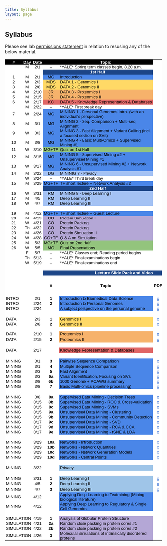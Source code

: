```yaml
---
title: Syllabus
layout: page
---
```


## Syllabus
Please see lab [permissions statement](https://sites.gersteinlab.org/permissions) in relation to resusing any of the below material. 
<html>
<meta http-equiv="Content-Type" content="text/html; charset=utf-8">
<link type="text/css" rel="stylesheet" href="resources/sheet.css">
<style type="text/css">.ritz .waffle a { color: inherit; }.ritz .waffle .s7{background-color:#4a86e8;text-align:left;color:#000000;font-family:'docs-Helvetica Neue',Arial;font-size:10pt;vertical-align:middle;white-space:nowrap;overflow:hidden;direction:ltr;padding:0px 3px 0px 3px;}.ritz .waffle .s47{background-color:#ffffff;text-align:center;color:#000000;font-family:'Arial';font-size:10pt;vertical-align:middle;white-space:nowrap;overflow:hidden;direction:ltr;padding:0px 3px 0px 3px;}.ritz .waffle .s29{background-color:#ffffff;text-align:left;color:#000000;font-family:'docs-Helvetica Neue',Arial;font-size:10pt;vertical-align:middle;white-space:normal;overflow:hidden;word-wrap:break-word;direction:ltr;padding:0px 3px 0px 3px;}.ritz .waffle .s4{background-color:#ffffff;text-align:left;color:#000000;font-family:'docs-Helvetica Neue',Arial;font-size:10pt;vertical-align:middle;white-space:nowrap;overflow:hidden;direction:ltr;padding:0px 3px 0px 3px;}.ritz .waffle .s43{background-color:#ffffff;text-align:center;text-decoration:underline;-webkit-text-decoration-skip:none;text-decoration-skip-ink:none;color:#1155cc;font-family:'arial';font-size:10pt;vertical-align:middle;white-space:normal;overflow:hidden;word-wrap:break-word;direction:ltr;padding:0px 3px 0px 3px;}.ritz .waffle .s45{background-color:#ffffff;text-align:left;color:#f4cccc;font-family:'Arial';font-size:10pt;vertical-align:middle;white-space:normal;overflow:hidden;direction:ltr;padding:0px 3px 0px 3px;}.ritz .waffle .s23{background-color:#ffffff;text-align:center;color:#000000;font-family:'Arial';font-size:10pt;vertical-align:middle;white-space:normal;overflow:hidden;word-wrap:break-word;direction:ltr;padding:0px 3px 0px 3px;}.ritz .waffle .s31{background-color:#ffffff;text-align:center;text-decoration:underline;-webkit-text-decoration-skip:none;text-decoration-skip-ink:none;color:#1155cc;font-family:'docs-Helvetica Neue',Arial;font-size:10pt;vertical-align:middle;white-space:nowrap;overflow:hidden;direction:ltr;padding:0px 3px 0px 3px;}.ritz .waffle .s6{background-color:#4a86e8;text-align:center;color:#000000;font-family:'docs-Helvetica Neue',Arial;font-size:10pt;vertical-align:middle;white-space:nowrap;overflow:hidden;direction:ltr;padding:0px 3px 0px 3px;}.ritz .waffle .s32{background-color:#ffffff;text-align:center;text-decoration:underline;-webkit-text-decoration-skip:none;text-decoration-skip-ink:none;color:#1155cc;font-family:'Arial';font-size:10pt;vertical-align:middle;white-space:normal;overflow:hidden;direction:ltr;padding:0px 3px 0px 3px;}.ritz .waffle .s24{background-color:#1c4587;text-align:center;font-weight:bold;color:#ffffff;font-family:'Arial';font-size:10pt;vertical-align:middle;white-space:normal;overflow:hidden;direction:ltr;padding:0px 3px 0px 3px;}.ritz .waffle .s1{background-color:#ffffff;text-align:left;color:#000000;font-family:'Arial';font-size:10pt;vertical-align:middle;white-space:normal;overflow:hidden;direction:ltr;padding:0px 3px 0px 3px;}.ritz .waffle .s15{background-color:#93c47d;text-align:center;color:#000000;font-family:'docs-Helvetica Neue',Arial;font-size:10pt;vertical-align:middle;white-space:nowrap;overflow:hidden;direction:ltr;padding:0px 3px 0px 3px;}.ritz .waffle .s22{background-color:#ffffff;text-align:center;color:#000000;font-family:'Arial';font-size:10pt;vertical-align:middle;white-space:normal;overflow:hidden;direction:ltr;padding:0px 3px 0px 3px;}.ritz .waffle .s33{background-color:#ffffff;text-align:left;text-decoration:underline;-webkit-text-decoration-skip:none;text-decoration-skip-ink:none;color:#1155cc;font-family:'Arial';font-size:10pt;vertical-align:middle;white-space:normal;overflow:hidden;direction:ltr;padding:0px 3px 0px 3px;}.ritz .waffle .s48{background-color:#b4a7d6;text-align:left;color:#000000;font-family:'docs-Helvetica Neue',Arial;font-size:10pt;vertical-align:middle;white-space:nowrap;overflow:hidden;direction:ltr;padding:0px 3px 0px 3px;}.ritz .waffle .s12{background-color:#e06666;text-align:center;color:#000000;font-family:'docs-Helvetica Neue',Arial;font-size:10pt;vertical-align:middle;white-space:nowrap;overflow:hidden;direction:ltr;padding:0px 3px 0px 3px;}.ritz .waffle .s14{background-color:#4a86e8;text-align:left;color:#000000;font-family:'docs-Helvetica Neue',Arial;font-size:10pt;vertical-align:middle;white-space:normal;overflow:hidden;direction:ltr;padding:0px 3px 0px 3px;}.ritz .waffle .s49{background-color:#b4a7d6;text-align:left;color:#000000;font-family:'Arial';font-size:10pt;vertical-align:middle;white-space:normal;overflow:hidden;direction:ltr;padding:0px 3px 0px 3px;}.ritz .waffle .s11{background-color:#f6b26b;text-align:left;color:#000000;font-family:'docs-Helvetica Neue',Arial;font-size:10pt;vertical-align:middle;white-space:nowrap;overflow:hidden;direction:ltr;padding:0px 3px 0px 3px;}.ritz .waffle .s30{background-color:#ffffff;text-align:center;color:#f4cccc;font-family:'docs-Helvetica Neue',Arial;font-size:10pt;vertical-align:middle;white-space:normal;overflow:hidden;word-wrap:break-word;direction:ltr;padding:0px 3px 0px 3px;}.ritz .waffle .s3{background-color:#ffffff;text-align:center;color:#000000;font-family:'docs-Helvetica Neue',Arial;font-size:10pt;vertical-align:middle;white-space:normal;overflow:hidden;word-wrap:break-word;direction:ltr;padding:0px 3px 0px 3px;}.ritz .waffle .s36{background-color:#ffffff;text-align:center;text-decoration:underline;-webkit-text-decoration-skip:none;text-decoration-skip-ink:none;color:#1155cc;font-family:'Arial';font-size:10pt;vertical-align:middle;white-space:nowrap;overflow:hidden;direction:ltr;padding:0px 3px 0px 3px;}.ritz .waffle .s40{background-color:#e06666;text-align:left;color:#000000;font-family:'docs-Helvetica Neue',Arial;font-size:10pt;vertical-align:middle;white-space:normal;overflow:hidden;direction:ltr;padding:0px 3px 0px 3px;}.ritz .waffle .s37{background-color:#ffffff;text-align:center;text-decoration:underline;-webkit-text-decoration-skip:none;text-decoration-skip-ink:none;color:#1155cc;font-family:'arial';font-size:10pt;vertical-align:middle;white-space:normal;overflow:hidden;direction:ltr;padding:0px 3px 0px 3px;}.ritz .waffle .s44{background-color:#ffffff;text-align:center;text-decoration:underline;-webkit-text-decoration-skip:none;text-decoration-skip-ink:none;color:#1155cc;font-family:'Arial';font-size:10pt;vertical-align:middle;white-space:normal;overflow:hidden;word-wrap:break-word;direction:ltr;padding:0px 3px 0px 3px;}.ritz .waffle .s26{background-color:#ffffff;text-align:center;font-weight:bold;color:#000000;font-family:'Arial';font-size:10pt;vertical-align:middle;white-space:normal;overflow:hidden;direction:ltr;padding:0px 3px 0px 3px;}.ritz .waffle .s50{background-color:#ffffff;text-align:left;font-weight:bold;color:#000000;font-family:'Arial';font-size:10pt;vertical-align:middle;white-space:normal;overflow:hidden;direction:ltr;padding:0px 3px 0px 3px;}.ritz .waffle .s16{background-color:#93c47d;text-align:left;color:#000000;font-family:'docs-Helvetica Neue',Arial;font-size:10pt;vertical-align:middle;white-space:normal;overflow:hidden;direction:ltr;padding:0px 3px 0px 3px;}.ritz .waffle .s28{background-color:#ffffff;text-align:center;font-weight:bold;color:#000000;font-family:'Arial';font-size:10pt;vertical-align:middle;white-space:normal;overflow:hidden;word-wrap:break-word;direction:ltr;padding:0px 3px 0px 3px;}.ritz .waffle .s2{background-color:#ffffff;text-align:center;color:#000000;font-family:'docs-Helvetica Neue',Arial;font-size:10pt;vertical-align:middle;white-space:nowrap;overflow:hidden;direction:ltr;padding:0px 3px 0px 3px;}.ritz .waffle .s13{background-color:#e06666;text-align:left;color:#000000;font-family:'docs-Helvetica Neue',Arial;font-size:10pt;vertical-align:middle;white-space:nowrap;overflow:hidden;direction:ltr;padding:0px 3px 0px 3px;}.ritz .waffle .s8{background-color:#ffd966;text-align:center;color:#000000;font-family:'docs-Helvetica Neue',Arial;font-size:10pt;vertical-align:middle;white-space:nowrap;overflow:hidden;direction:ltr;padding:0px 3px 0px 3px;}.ritz .waffle .s9{background-color:#ffd966;text-align:left;color:#000000;font-family:'docs-Helvetica Neue',Arial;font-size:10pt;vertical-align:middle;white-space:nowrap;overflow:hidden;direction:ltr;padding:0px 3px 0px 3px;}.ritz .waffle .s25{background-color:#ffffff;text-align:center;font-weight:bold;color:#ffffff;font-family:'Arial';font-size:10pt;vertical-align:middle;white-space:normal;overflow:hidden;direction:ltr;padding:0px 3px 0px 3px;}.ritz .waffle .s39{background-color:#ffffff;text-align:left;color:#000000;font-family:'arial';font-size:10pt;vertical-align:middle;white-space:normal;overflow:hidden;direction:ltr;padding:0px 3px 0px 3px;}.ritz .waffle .s5{background-color:#1c4587;text-align:center;font-weight:bold;color:#ffffff;font-family:'docs-Helvetica Neue',Arial;font-size:10pt;vertical-align:middle;white-space:nowrap;overflow:hidden;direction:ltr;padding:0px 3px 0px 3px;}.ritz .waffle .s38{background-color:#f6b26b;text-align:left;color:#000000;font-family:'docs-Helvetica Neue',Arial;font-size:10pt;vertical-align:middle;white-space:normal;overflow:hidden;direction:ltr;padding:0px 3px 0px 3px;}.ritz .waffle .s42{background-color:#4a86e8;text-align:left;color:#000000;font-family:'Arial';font-size:10pt;vertical-align:middle;white-space:normal;overflow:hidden;direction:ltr;padding:0px 3px 0px 3px;}.ritz .waffle .s34{background-color:#ffffff;text-align:center;color:#f4cccc;font-family:'Arial';font-size:10pt;vertical-align:middle;white-space:normal;overflow:hidden;direction:ltr;padding:0px 3px 0px 3px;}.ritz .waffle .s46{background-color:#9fc5e8;text-align:left;color:#000000;font-family:'docs-Helvetica Neue',Arial;font-size:10pt;vertical-align:middle;white-space:normal;overflow:hidden;direction:ltr;padding:0px 3px 0px 3px;}.ritz .waffle .s35{background-color:#ffffff;text-align:left;color:#000000;font-family:'docs-Helvetica Neue',Arial;font-size:10pt;vertical-align:middle;white-space:normal;overflow:hidden;direction:ltr;padding:0px 3px 0px 3px;}.ritz .waffle .s41{background-color:#ffffff;text-align:center;text-decoration:underline;-webkit-text-decoration-skip:none;text-decoration-skip-ink:none;color:#1155cc;font-family:'docs-Helvetica Neue',Arial;font-size:10pt;vertical-align:middle;white-space:normal;overflow:hidden;direction:ltr;padding:0px 3px 0px 3px;}.ritz .waffle .s20{background-color:#b4a7d6;text-align:center;color:#000000;font-family:'docs-Helvetica Neue',Arial;font-size:10pt;vertical-align:middle;white-space:nowrap;overflow:hidden;direction:ltr;padding:0px 3px 0px 3px;}.ritz .waffle .s19{background-color:#ffffff;text-align:center;font-weight:bold;color:#ffffff;font-family:'docs-Helvetica Neue',Arial;font-size:10pt;vertical-align:middle;white-space:nowrap;overflow:hidden;direction:ltr;padding:0px 3px 0px 3px;}.ritz .waffle .s21{background-color:#b4a7d6;text-align:left;color:#000000;font-family:'docs-Helvetica Neue',Arial;font-size:10pt;vertical-align:middle;white-space:normal;overflow:hidden;direction:ltr;padding:0px 3px 0px 3px;}.ritz .waffle .s0{background-color:#000000;text-align:center;font-weight:bold;color:#ffffff;font-family:'docs-Helvetica Neue',Arial;font-size:10pt;vertical-align:middle;white-space:nowrap;overflow:hidden;direction:ltr;padding:0px 3px 0px 3px;}.ritz .waffle .s27{background-color:#ffffff;text-align:center;font-weight:bold;color:#000000;font-family:'Arial';font-size:10pt;vertical-align:middle;white-space:nowrap;overflow:hidden;direction:ltr;padding:0px 3px 0px 3px;}.ritz .waffle .s17{background-color:#a4c2f4;text-align:center;color:#000000;font-family:'docs-Helvetica Neue',Arial;font-size:10pt;vertical-align:middle;white-space:normal;overflow:hidden;direction:ltr;padding:0px 3px 0px 3px;}.ritz .waffle .s18{background-color:#a4c2f4;text-align:left;color:#000000;font-family:'docs-Helvetica Neue',Arial;font-size:10pt;vertical-align:middle;white-space:normal;overflow:hidden;direction:ltr;padding:0px 3px 0px 3px;}.ritz .waffle .s10{background-color:#f6b26b;text-align:center;color:#000000;font-family:'docs-Helvetica Neue',Arial;font-size:10pt;vertical-align:middle;white-space:nowrap;overflow:hidden;direction:ltr;padding:0px 3px 0px 3px;}</style>
    <div class="ritz grid-container" dir="ltr">
    <table class="waffle" cellspacing="0" cellpadding="0">
        <tbody>
            <tr style="height: 16px">
                <td class="s0" dir="ltr">#</td>
                <td class="s0" dir="ltr">Day</td>
                <td class="s0" dir="ltr">Date</td>
                <td class="s0"></td>
                <td class="s0" dir="ltr">Topic</td>
                <td class="s1"></td>
                <td class="s1"></td>
                <td class="s1"></td>
                <td class="s1"></td>
            </tr>
            <tr style="height: 16px">
                <td class="s2"></td>
                <td class="s3" dir="ltr">M</td>
                <td class="s3" dir="ltr">2/1</td>
                <td class="s2" dir="ltr">--</td>
                <td class="s4" dir="ltr">*YALE* Spring term classes begin, 8.20 a.m.</td>
                <td class="s1"></td>
                <td class="s1"></td>
                <td class="s1"></td>
                <td class="s1"></td>
            </tr>
            <tr style="height: 16px">
                <td class="s1"></td>
                <td class="s1"></td>
                <td class="s1"></td>
                <td class="s5" dir="ltr" colspan="2">1st Half</td>
                <td class="s1"></td>
                <td class="s1"></td>
                <td class="s1"></td>
                <td class="s1"></td>
            </tr>
            <tr style="height: 16px">
                <td class="s2" dir="ltr">1</td>
                <td class="s3" dir="ltr">M</td>
                <td class="s3" dir="ltr">2/1</td>
                <td class="s6" dir="ltr">MG</td>
                <td class="s7" dir="ltr">Introduction</td>
                <td class="s1"></td>
                <td class="s1"></td>
                <td class="s1"></td>
                <td class="s1"></td>
            </tr>
            <tr style="height: 16px">
                <td class="s2" dir="ltr">2</td>
                <td class="s3" dir="ltr">W</td>
                <td class="s3" dir="ltr">2/3</td>
                <td class="s8" dir="ltr">MDS</td>
                <td class="s9" dir="ltr">DATA 1 - Genomics I</td>
                <td class="s1"></td>
                <td class="s1"></td>
                <td class="s1"></td>
                <td class="s1"></td>
            </tr>
            <tr style="height: 16px">
                <td class="s2" dir="ltr">3</td>
                <td class="s3" dir="ltr">M</td>
                <td class="s3" dir="ltr">2/8</td>
                <td class="s8" dir="ltr">MDS</td>
                <td class="s9" dir="ltr">DATA 2 - Genomics II</td>
                <td class="s1"></td>
                <td class="s1"></td>
                <td class="s1"></td>
                <td class="s1"></td>
            </tr>
            <tr style="height: 16px">
                <td class="s2" dir="ltr">4</td>
                <td class="s3">W</td>
                <td class="s3" dir="ltr">2/10</td>
                <td class="s10" dir="ltr">JR</td>
                <td class="s11" dir="ltr">DATA 3 - Proteomics I</td>
                <td class="s1"></td>
                <td class="s1"></td>
                <td class="s1"></td>
                <td class="s1"></td>
            </tr>
            <tr style="height: 16px">
                <td class="s2" dir="ltr">5</td>
                <td class="s3">M</td>
                <td class="s3" dir="ltr">2/15</td>
                <td class="s10" dir="ltr">JR</td>
                <td class="s11" dir="ltr">DATA 4 - Proteomics II</td>
                <td class="s1"></td>
                <td class="s1"></td>
                <td class="s1"></td>
                <td class="s1"></td>
            </tr>
            <tr style="height: 16px">
                <td class="s2" dir="ltr">6</td>
                <td class="s3">W</td>
                <td class="s3" dir="ltr">2/17</td>
                <td class="s12" dir="ltr">KC</td>
                <td class="s13" dir="ltr">DATA 5 - Knowledge Representation &amp; Databases</td>
                <td class="s1"></td>
                <td class="s1"></td>
                <td class="s1"></td>
                <td class="s1"></td>
            </tr>
            <tr style="height: 16px">
                <td class="s2" dir="ltr"></td>
                <td class="s3">M</td>
                <td class="s3" dir="ltr">2/22</td>
                <td class="s2" dir="ltr">--</td>
                <td class="s4" dir="ltr">*YALE* First break day</td>
                <td class="s1"></td>
                <td class="s1"></td>
                <td class="s1"></td>
                <td class="s1"></td>
            </tr>
            <tr style="height: 16px">
                <td class="s2" dir="ltr" rowspan="2">7</td>
                <td class="s3" rowspan="2">W</td>
                <td class="s3" dir="ltr" rowspan="2">2/24</td>
                <td class="s6" dir="ltr" rowspan="2">MG</td>
                <td class="s14" rowspan="2">MINING 1 - Personal Genomes Intro. (with an individual&#39;s perspective)</td>
                <td class="s1"></td>
                <td class="s1"></td>
                <td class="s1"></td>
                <td class="s1"></td>
            </tr>
            <tr style="height: 16px">
                <td class="s1"></td>
                <td class="s1"></td>
                <td class="s1"></td>
                <td class="s1"></td>
            </tr>
            <tr style="height: 16px">
                <td class="s2" dir="ltr">8</td>
                <td class="s3">M</td>
                <td class="s3" dir="ltr">3/1</td>
                <td class="s6" dir="ltr">MG</td>
                <td class="s14" dir="ltr">MINING 2 - Seq. Comparison + Multi-seq Alignment</td>
                <td class="s1"></td>
                <td class="s1"></td>
                <td class="s1"></td>
                <td class="s1"></td>
            </tr>
            <tr style="height: 16px">
                <td class="s2" dir="ltr">9</td>
                <td class="s3">W</td>
                <td class="s3" dir="ltr">3/3</td>
                <td class="s6" dir="ltr">MG</td>
                <td class="s14" dir="ltr">MINING 3 - Fast Alignment + Variant Calling (incl. a focused section on SVs)</td>
                <td class="s1"></td>
                <td class="s1"></td>
                <td class="s1"></td>
                <td class="s1"></td>
            </tr>
            <tr style="height: 16px">
                <td class="s2" dir="ltr">10</td>
                <td class="s3">M</td>
                <td class="s3" dir="ltr">3/8</td>
                <td class="s6" dir="ltr">MG</td>
                <td class="s14" dir="ltr">MINING 4 - Basic Multi-Omics + Supervised Mining #1</td>
                <td class="s1"></td>
                <td class="s1"></td>
                <td class="s1"></td>
                <td class="s1"></td>
            </tr>
            <tr style="height: 16px">
                <td class="s2" dir="ltr">11</td>
                <td class="s3">W</td>
                <td class="s3" dir="ltr">3/10</td>
                <td class="s15" dir="ltr">MG+TF</td>
                <td class="s16">Quiz on 1st Half</td>
                <td class="s1"></td>
                <td class="s1"></td>
                <td class="s1"></td>
                <td class="s1"></td>
            </tr>
            <tr style="height: 16px">
                <td class="s2" dir="ltr">12</td>
                <td class="s3">M</td>
                <td class="s3" dir="ltr">3/15</td>
                <td class="s6" dir="ltr">MG</td>
                <td class="s14" dir="ltr">MINING 5 - Supervised Mining #2 + Unsupervised Mining #1</td>
                <td class="s1"></td>
                <td class="s1"></td>
                <td class="s1"></td>
                <td class="s1"></td>
            </tr>
            <tr style="height: 16px">
                <td class="s2" dir="ltr">13</td>
                <td class="s3">W</td>
                <td class="s3" dir="ltr">3/17</td>
                <td class="s6" dir="ltr">MG</td>
                <td class="s14" dir="ltr">MINING 6 - Unsupervised Mining #2 + Network Analysis #1</td>
                <td class="s1"></td>
                <td class="s1"></td>
                <td class="s1"></td>
                <td class="s1"></td>
            </tr>
            <tr style="height: 16px">
                <td class="s2" dir="ltr">14</td>
                <td class="s3">M</td>
                <td class="s3" dir="ltr">3/22</td>
                <td class="s17" dir="ltr">DG</td>
                <td class="s18" dir="ltr">MININIG 7 - Privacy</td>
                <td class="s1"></td>
                <td class="s1"></td>
                <td class="s1"></td>
                <td class="s1"></td>
            </tr>
            <tr style="height: 16px">
                <td class="s2" dir="ltr"></td>
                <td class="s3" dir="ltr">W</td>
                <td class="s3" dir="ltr">3/24</td>
                <td class="s2" dir="ltr">--</td>
                <td class="s4" dir="ltr">*YALE* Third break day</td>
                <td class="s1"></td>
                <td class="s1"></td>
                <td class="s1"></td>
                <td class="s1"></td>
            </tr>
            <tr style="height: 16px">
                <td class="s2" dir="ltr">15</td>
                <td class="s3">M</td>
                <td class="s3" dir="ltr">3/29</td>
                <td class="s6" dir="ltr">MG+TF</td>
                <td class="s14" dir="ltr">TF short lecture + Network Analysis #2</td>
                <td class="s1"></td>
                <td class="s1"></td>
                <td class="s1"></td>
                <td class="s1"></td>
            </tr>
            <tr style="height: 16px">
                <td class="s1"></td>
                <td class="s19" dir="ltr"></td>
                <td class="s19" dir="ltr"></td>
                <td class="s5" dir="ltr" colspan="2">2nd Half</td>
                <td class="s1"></td>
                <td class="s1"></td>
                <td class="s1"></td>
                <td class="s1"></td>
            </tr>
            <tr style="height: 16px">
                <td class="s2" dir="ltr">16</td>
                <td class="s3" dir="ltr">W</td>
                <td class="s3" dir="ltr">3/31</td>
                <td class="s17" dir="ltr">RM</td>
                <td class="s18" dir="ltr">MINING 8 - Deep Learning I</td>
                <td class="s1"></td>
                <td class="s1"></td>
                <td class="s1"></td>
                <td class="s1"></td>
            </tr>
            <tr style="height: 16px">
                <td class="s2" dir="ltr">17</td>
                <td class="s3">M</td>
                <td class="s3" dir="ltr">4/5</td>
                <td class="s17" dir="ltr">RM</td>
                <td class="s18" dir="ltr">Deep Learning II</td>
                <td class="s1"></td>
                <td class="s1"></td>
                <td class="s1"></td>
                <td class="s1"></td>
            </tr>
            <tr style="height: 16px">
                <td class="s2" dir="ltr">18</td>
                <td class="s3" dir="ltr">W</td>
                <td class="s3" dir="ltr">4/7</td>
                <td class="s17" dir="ltr">RM</td>
                <td class="s18" dir="ltr">Deep Learning III</td>
                <td class="s1"></td>
                <td class="s1"></td>
                <td class="s1"></td>
                <td class="s1"></td>
            </tr>
             <tr style="height: 16px">
                <td class="s1"></td>
                <td class="s45"></td>
                <td class="s26" dir="ltr"></td>
                <td class="s1"></td>
                <td class="s1"></td>
                <td class="s1"></td>
                <td class="s1"></td>
                <td class="s1"></td>
                <td class="s22"></td>
            </tr>
            <tr style="height: 16px">
                <td class="s2" dir="ltr">19</td>
                <td class="s3">M</td>
                <td class="s3" dir="ltr">4/12</td>
                <td class="s6" dir="ltr">MG+TF</td>
                <td class="s14" dir="ltr">TF short lecture + Guest Lecture</td>
                <td class="s1"></td>
                <td class="s1"></td>
                <td class="s1"></td>
                <td class="s1"></td>
            </tr>
            <tr style="height: 16px">
                <td class="s2" dir="ltr">20</td>
                <td class="s3">M</td>
                <td class="s3" dir="ltr">4/19</td>
                <td class="s20" dir="ltr">CO</td>
                <td class="s21">Protein Simulation I</td>
                <td class="s1"></td>
                <td class="s1"></td>
                <td class="s1"></td>
                <td class="s1"></td>
            </tr>
            <tr style="height: 16px">
                <td class="s2" dir="ltr">21</td>
                <td class="s3" dir="ltr">W</td>
                <td class="s3" dir="ltr">4/21</td>
                <td class="s20" dir="ltr">CO</td>
                <td class="s21" dir="ltr">Protein Packing</td>
                <td class="s1"></td>
                <td class="s1"></td>
                <td class="s1"></td>
                <td class="s1"></td>
            </tr>
            <tr style="height: 16px">
                <td class="s2" dir="ltr">22</td>
                <td class="s3" dir="ltr">Th</td>
                <td class="s3" dir="ltr">4/22</td>
                <td class="s20" dir="ltr">CO</td>
                <td class="s21" dir="ltr">Protein Packing</td>
                <td class="s1"></td>
                <td class="s1"></td>
                <td class="s1"></td>
                <td class="s1"></td>
            </tr>
            <tr style="height: 16px">
                <td class="s2" dir="ltr">23</td>
                <td class="s3">M</td>
                <td class="s3" dir="ltr">4/26</td>
                <td class="s20" dir="ltr">CO</td>
                <td class="s21">Protein Simulation II</td>
                <td class="s1"></td>
                <td class="s1"></td>
                <td class="s1"></td>
                <td class="s1"></td>
            </tr>
            <tr style="height: 16px">
                <td class="s2" dir="ltr">24</td>
                <td class="s3" dir="ltr">W</td>
                <td class="s3" dir="ltr">4/28</td>
                <td class="s20" dir="ltr">CO+TF</td>
                <td class="s21" dir="ltr">Q &amp; A on Simulation</td>
                <td class="s1"></td>
                <td class="s1"></td>
                <td class="s1"></td>
                <td class="s1"></td>
            </tr>
            <tr style="height: 16px">
                <td class="s2" dir="ltr">25</td>
                <td class="s3">M</td>
                <td class="s3" dir="ltr">5/3</td>
                <td class="s15" dir="ltr">MG+TF</td>
                <td class="s16" dir="ltr">Quiz on 2nd Half</td>
                <td class="s1"></td>
                <td class="s1"></td>
                <td class="s1"></td>
                <td class="s1"></td>
            </tr>
            <tr style="height: 16px">
                <td class="s2" dir="ltr">26</td>
                <td class="s3" dir="ltr">W</td>
                <td class="s3" dir="ltr">5/5</td>
                <td class="s15" dir="ltr">MG</td>
                <td class="s16">Final Presentations</td>
                <td class="s1"></td>
                <td class="s1"></td>
                <td class="s1"></td>
                <td class="s1"></td>
            </tr>
            <tr style="height: 16px">
                <td class="s2"></td>
                <td class="s3" dir="ltr">F</td>
                <td class="s3" dir="ltr">5/7</td>
                <td class="s2" dir="ltr">--</td>
                <td class="s4" dir="ltr">*YALE* Classes end; Reading period begins</td>
                <td class="s1"></td>
                <td class="s1"></td>
                <td class="s1"></td>
                <td class="s1"></td>
            </tr>
            <tr style="height: 16px">
                <td class="s2"></td>
                <td class="s3" dir="ltr">Th</td>
                <td class="s3" dir="ltr">5/13</td>
                <td class="s2" dir="ltr">--</td>
                <td class="s4" dir="ltr">*YALE* Final examinations begin</td>
                <td class="s1"></td>
                <td class="s1"></td>
                <td class="s1"></td>
                <td class="s1"></td>
            </tr>
            <tr style="height: 16px">
                <td class="s2"></td>
                <td class="s3" dir="ltr">W</td>
                <td class="s3" dir="ltr">5/19</td>
                <td class="s2" dir="ltr">--</td>
                <td class="s4" dir="ltr">*YALE* Final examinations end</td>
                <td class="s1"></td>
                <td class="s1"></td>
                <td class="s1"></td>
                <td class="s22"></td>
            </tr>
            <tr style="height: 16px">
                <td class="s23"></td>
                <td class="s23"></td>
                <td class="s23"></td>
                <td class="s23"></td>
                <td class="s23"></td>
                <td class="s23"></td>
                <td class="s23"></td>
                <td class="s23"></td>
                <td class="s22"></td>
            </tr>
            <tr style="height: 16px">
                <td class="s23"></td>
                <td class="s23"></td>
                <td class="s23"></td>
                <td class="s24" dir="ltr" colspan="6">Lecture Slide Pack and Video</td>
            </tr>
            <tr style="height: 66px">
                <td class="s23"></td>
                <td class="s23"></td>
                <td class="s23"></td>
                <td class="s26" dir="ltr">#</td>
                <td class="s26" dir="ltr">Topic</td>
                <td class="s27" dir="ltr">PDF</td>
                <td class="s27" dir="ltr">PPT</td>
                <td class="s26" dir="ltr">Youtube</td>
                <td class="s28" dir="ltr">MPEG</td>
            </tr>
            <tr style="height: 16px">
                <td class="s29" dir="ltr">INTRO</td>
                <td class="s30" dir="ltr"></td>
                <td class="s3" dir="ltr">2/1</td>
                <td class="s26" dir="ltr">1</td>
                <td class="s14" dir="ltr">Introduction to Biomedical Data Science</td>
                <td class="s31" dir="ltr">
                    <a target="_blank" href="http://files2.gersteinlab.org/public-docs/2021/02.21/cbb752-MG-spr21-01-biomed-datasci-intro.pdf">x</a></td>
                <td class="s31" dir="ltr">
                    <a target="_blank" href="http://files2.gersteinlab.org/public-docs/2021/02.21/cbb752-MG-spr21-01-biomed-datasci-intro.ppt">x</a></td>
                <td class="s32" dir="ltr">
                    <a target="_blank" href="https://youtu.be/0B9BYt5bV84">x</a></td>
                <td class="s32" dir="ltr">
                    <a target="_blank" href="http://files.gersteinlab.org/media/videos/BioDataSciMiningModeling-Lecture_default.cbb752b21-1feb21.01-intro-lect.onweb.wo2faces.mp4">x</a></td>
            </tr>
            <tr style="height: 16px">
                <td class="s29" dir="ltr">INTRO</td>
                <td class="s30"></td>
                <td class="s3" dir="ltr">2/24</td>
                <td class="s26" dir="ltr">2</td>
                <td class="s14" dir="ltr">Introduction to Personal Genomes</td>
                <td class="s31" dir="ltr">
                    <a target="_blank" href="http://files2.gersteinlab.org/public-docs/2021/03.05/cbb752-MG-spr21-02-personalgenomes-intro.pdf">x</a></td>
                <td class="s31" dir="ltr">
                    <a target="_blank" href="http://files2.gersteinlab.org/public-docs/2021/03.05/cbb752-MG-spr21-02-personalgenomes-intro.pptx">x</a></td>
                <td class="s32" dir="ltr">
                    <a target="_blank" href="https://youtu.be/K_Q-17uWlxo">x</a></td>
                <td class="s32" dir="ltr">
                    <a target="_blank" href="http://files.gersteinlab.org/media/videos/BioDataSciMiningModeling-Lecture_default.cbb752b21-24feb21.2-Intro-to-Personal-Genomes.onweb.mp4">x</a></td>
            </tr>
            <tr style="height: 16px">
                <td class="s29" dir="ltr">INTRO</td>
                <td class="s34" dir="ltr"></td>
                <td class="s22" dir="ltr">2/24</td>
                <td class="s26" dir="ltr"></td>
                <td class="s14" dir="ltr">A subject perspective on the personal genome</td>
                <td class="s32" dir="ltr">
                    <a target="_blank" href="http://files2.gersteinlab.org/public-docs/2021/02.24/Zimmer_MBB_452_genome_talk_2021.pdf">x</a></td>
                <td class="s32" dir="ltr">
                    <a target="_blank" href="http://files2.gersteinlab.org/public-docs/2021/02.24/Zimmer_MBB_452_genome_talk_2021.pdf">x</a></td>
                <td class="s32" dir="ltr">
                    <a target="_blank" href="https://youtu.be/0qDgfrPY180">x</a></td>
                <td class="s32" dir="ltr">
                    <a target="_blank" href="http://files.gersteinlab.org/media/videos/BioDataSciMiningModeling_Lecture_default_cbb752b21_24feb21_Carl_Zimmer_Personal_Genome.mp4">x</a></td>
            </tr>
            <tr style="height: 18px">
                <td class="s35" dir="ltr"></td>
                <td class="s30"></td>
                <td class="s3" dir="ltr"></td>
                <td class="s26" dir="ltr"></td>
                <td class="s35" dir="ltr"></td>
                <td class="s36" dir="ltr"></td>
                <td class="s31" dir="ltr"></td>
                <td class="s32" dir="ltr"></td>
                <td class="s32" dir="ltr"></td>
            </tr>
            <tr style="height: 16px">
                <td class="s29" dir="ltr">DATA</td>
                <td class="s1"></td>
                <td class="s3" dir="ltr">2/3</td>
                <td class="s26" dir="ltr">1</td>
                <td class="s9" dir="ltr">Genomics I</td>
                <td class="s37" dir="ltr">
                    <a target="_blank" href="http://files2.gersteinlab.org/public-docs/2021/02.03/210203_Genomics.pdf">x</a></td>
                <td class="s1"></td>
                <td class="s37" dir="ltr">
                    <a target="_blank" href="https://youtu.be/1Ns--G_v4pY">x</a></td>
                <td class="s37" dir="ltr">
                    <a target="_blank" href="http://files.gersteinlab.org/media/videos/BioDataSciMiningModeling_0203.mp4">x</a></td>
            </tr>
            <tr style="height: 16px">
                <td class="s29" dir="ltr">DATA</td>
                <td class="s1"></td>
                <td class="s3" dir="ltr">2/8</td>
                <td class="s26" dir="ltr">2</td>
                <td class="s9" dir="ltr">Genomics II</td>
                <td class="s37" dir="ltr">
                    <a target="_blank" href="http://files2.gersteinlab.org/public-docs/2021/02.08/210207_Genomics_II.pdf">x</a></td>
                <td class="s1"></td>
                <td class="s37" dir="ltr">
                    <a target="_blank" href="https://youtu.be/XYxxfF1O0Y4">x</a></td>
                <td class="s37" dir="ltr">
                    <a target="_blank" href="http://files.gersteinlab.org/media/videos/BioDataSciMiningModeling_0208.mp4">x</a></td>
            </tr>
            <tr style="height: 16px">
                <td class="s1"></td>
                <td class="s1"></td>
                <td class="s1"></td>
                <td class="s1"></td>
                <td class="s1"></td>
                <td class="s1"></td>
                <td class="s1"></td>
                <td class="s1"></td>
                <td class="s1"></td>
            </tr>
            <tr style="height: 18px">
                <td class="s1" dir="ltr">DATA</td>
                <td class="s1"></td>
                <td class="s3">2/10</td>
                <td class="s26" dir="ltr">1</td>
                <td class="s38" dir="ltr">Proteomics I</td>
                <td class="s37" dir="ltr">
                    <a target="_blank" href="http://files2.gersteinlab.org/public-docs/2021/02.10/CBB_752_2021_Proteins.pdf">x</a></td>
                <td class="s1"></td>
                <td class="s37" dir="ltr">
                    <a target="_blank" href="https://youtu.be/sH_FU9GlwU8">x</a></td>
                <td class="s32" dir="ltr">
                    <a target="_blank" href="http://files.gersteinlab.org/media/videos/BioDataSciMiningModeling_0210.mp4">x</a></td>
            </tr>
            <tr style="height: 18px">
                <td class="s1" dir="ltr">DATA</td>
                <td class="s1"></td>
                <td class="s3">2/15</td>
                <td class="s26" dir="ltr">2</td>
                <td class="s38" dir="ltr">Proteomics II</td>
                <td class="s37" dir="ltr">
                    <a target="_blank" href="http://files2.gersteinlab.org/public-docs/2021/02.15/CBB_752_2021_Structure.pdf">x</a></td>
                <td class="s39"></td>
                <td class="s32" dir="ltr">
                    <a target="_blank" href="https://youtu.be/K_Q-17uWlxo">x</a></td>
                <td class="s32" dir="ltr">
                    <a target="_blank" href="http://files.gersteinlab.org/media/videos/BioDataSciMiningModeling_0215.mp4">x</a></td>
            </tr>
            <tr style="height: 16px">
                <td class="s1"></td>
                <td class="s1"></td>
                <td class="s1"></td>
                <td class="s1"></td>
                <td class="s1"></td>
                <td class="s1"></td>
                <td class="s1"></td>
                <td class="s1"></td>
                <td class="s1"></td>
            </tr>
            <tr style="height: 17px">
                <td class="s1" dir="ltr">DATA</td>
                <td class="s1"></td>
                <td class="s3">2/17</td>
                <td class="s26" dir="ltr"></td>
                <td class="s40" dir="ltr">Knowledge Representation &amp; Databases</td>
                <td class="s1"></td>
                <td class="s37" dir="ltr">
                    <a target="_blank" href="http://files2.gersteinlab.org/public-docs/2021/02.17/Database_KB_Cheung_2_17_21.pptx">x</a></td>
                <td class="s37" dir="ltr">
                    <a target="_blank" href="https://youtu.be/zhiUTJNGhvw">x</a></td>
                <td class="s37" dir="ltr">
                    <a target="_blank" href="http://files.gersteinlab.org/media/videos/BioDataSciMiningModeling_0217.mp4">x</a></td>
            </tr>
            <tr style="height: 18px">
                <td class="s35" dir="ltr"></td>
                <td class="s1" dir="ltr"></td>
                <td class="s3" dir="ltr"></td>
                <td class="s26" dir="ltr"></td>
                <td class="s35" dir="ltr"></td>
                <td class="s36" dir="ltr"></td>
                <td class="s31" dir="ltr"></td>
                <td class="s32" dir="ltr"></td>
                <td class="s32" dir="ltr"></td>
            </tr>
            <tr style="height: 18px">
                <td class="s1" dir="ltr">MINING</td>
                <td class="s45"></td>
                <td class="s3" dir="ltr">3/1</td>
                <td class="s26" dir="ltr">3</td>
                <td class="s14" dir="ltr">Pairwise Sequence Comparison</td>
                <td class="s36" dir="ltr">
                    <a target="_blank" href="http://files2.gersteinlab.org/public-docs/2021/03.05/cbb752-MG-spr21-03-seqcmp.pdf">x</a></td>
                <td class="s31" dir="ltr">
                    <a target="_blank" href="http://files2.gersteinlab.org/public-docs/2021/03.05/cbb752-MG-spr21-03-seqcmp.ppt">x</a></td>
                <td class="s32" dir="ltr">
                    <a target="_blank" href="https://youtu.be/vIhskcQH2m0">x</a></td>
                <td class="s32" dir="ltr">
                    <a target="_blank" href="http://files.gersteinlab.org/media/videos/BioDataSciMiningModeling-Lecture_default.cbb752b21-1mar21.03-seqcmp.reencode.onweb.mp4">x</a></td>
            </tr>
            <tr style="height: 16px">
                <td class="s1" dir="ltr">MINING</td>
                <td class="s45"></td>
                <td class="s3" dir="ltr">3/1</td>
                <td class="s26" dir="ltr">4</td>
                <td class="s14" dir="ltr">Multiple Sequence Comparison</td>
                <td class="s31" dir="ltr">
                    <a target="_blank" href="http://files2.gersteinlab.org/public-docs/2021/03.05/cbb752-MG-spr21-04-multiseq.pdf">x</a></td>
                <td class="s41" dir="ltr">
                    <a target="_blank" href="http://files2.gersteinlab.org/public-docs/2021/03.05/cbb752-MG-spr21-04-multiseq.ppt">x</a></td>
                <td class="s37" dir="ltr">
                    <a target="_blank" href="https://youtu.be/1n8wIPTOYPY">x</a></td>
                <td class="s37" dir="ltr">
                    <a target="_blank" href="http://files.gersteinlab.org/media/videos/BioDataSciMiningModeling-Lecture_default.cbb752b21-1mar21.04-multiseq.reencode.onweb.mp4">x</a></td>
            </tr>
            <tr style="height: 16px">
                <td class="s1" dir="ltr">MINING</td>
                <td class="s45"></td>
                <td class="s3" dir="ltr">3/3</td>
                <td class="s26" dir="ltr">5</td>
                <td class="s42" dir="ltr">Fast Alignment</td>
                <td class="s41" dir="ltr">
                    <a target="_blank" href="http://files2.gersteinlab.org/public-docs/2021/03.05/cbb752-MG-spr21-05-fastalign.pdf">x</a></td>
                <td class="s41" dir="ltr">
                    <a target="_blank" href="http://files2.gersteinlab.org/public-docs/2021/03.05/cbb752-MG-spr21-05-fastalign.ppt">x</a></td>
                <td class="s37" dir="ltr">
                    <a target="_blank" href="https://youtu.be/G7JQUGnpx_Q">x</a></td>
                <td class="s37" dir="ltr">
                    <a target="_blank" href="http://files.gersteinlab.org/media/videos/BioDataSciMiningModeling-Lecture_default.cbb752b21-3mar21.05-fast-alignment.onweb.mp4">x</a></td>
            </tr>
            <tr style="height: 16px">
                <td class="s1" dir="ltr">MINING</td>
                <td class="s45"></td>
                <td class="s3" dir="ltr">3/3</td>
                <td class="s26" dir="ltr">6a</td>
                <td class="s42" dir="ltr">Variant Identification, Focusing on SVs</td>
                <td class="s41" dir="ltr">
                    <a target="_blank" href="http://files2.gersteinlab.org/public-docs/2021/03.05/cbb752-MG-spr21-06-SNVs-SVs.pdf">x</a></td>
                <td class="s41" dir="ltr">
                    <a target="_blank" href="http://files2.gersteinlab.org/public-docs/2021/03.05/cbb752-MG-spr21-06-SNVs-SVs.pptx">x</a></td>
                <td class="s37" dir="ltr">
                    <a target="_blank" href="https://youtu.be/r_Wj3mQS5Rg">x</a></td>
                <td class="s37" dir="ltr">
                    <a target="_blank" href="http://files.gersteinlab.org/media/videos/BioDataSciMiningModeling-Lecture_default.cbb752b21-3mar21.06-SNVs-SVs.onweb.mp4">x</a></td>
            </tr>
            <tr style="height: 16px">
                <td class="s1" dir="ltr">MINING</td>
                <td class="s45"></td>
                <td class="s3" dir="ltr">3/8</td>
                <td class="s26" dir="ltr">6b</td>
                <td class="s42" dir="ltr">1000 Genome + PCAWG summary</td>
                <td class="s41" dir="ltr">
                    <a target="_blank" href="http://files2.gersteinlab.org/public-docs/2021/04.25/cbb752-mg-spr21-06b-1000G-PCAWG.pdf">x</a></td>
                <td class="s31" dir="ltr">
                    <a target="_blank" href="http://files2.gersteinlab.org/public-docs/2021/04.25/cbb752-mg-spr21-06b-1000G-PCAWG.pptx">x</a></td>
                <td class="s32" dir="ltr">
                    <a target="_blank" href="https://youtu.be/W_9PMdrVcoU">x</a></td>
                <td class="s32" dir="ltr">
                    <a target="_blank" href="http://files.gersteinlab.org/media/videos/BioDataSciMiningModeling-Lecture_default.cbb752b21-8mar21.6b-1000G-PCAWG.onweb.mp4">x</a></td>
            </tr>
            <tr style="height: 16px">
                <td class="s1" dir="ltr">MINING</td>
                <td class="s45"></td>
                <td class="s3" dir="ltr">3/8</td>
                <td class="s26" dir="ltr">7</td>
                <td class="s42" dir="ltr">Basic Multi-omics (pipeline processing)</td>
                <td class="s41" dir="ltr">
                    <a target="_blank" href="http://files2.gersteinlab.org/public-docs/2021/04.25/cbb752-mg-spr21-07-multi-omics.pdf">x</a></td>
                <td class="s31" dir="ltr">
                    <a target="_blank" href="http://files2.gersteinlab.org/public-docs/2021/04.25/cbb752-mg-spr21-07-multi-omics.pptx">x</a></td>
                <td class="s32" dir="ltr">
                    <a target="_blank" href="https://youtu.be/6518t-LZPIU">x</a></td>
                <td class="s32" dir="ltr">
                    <a target="_blank" href="http://files.gersteinlab.org/media/videos/BioDataSciMiningModeling-Lecture_default.cbb752b21-8mar21.07-multi-omics.onweb.mp4">x</a></td>
            <tr style="height: 18px">
                <td class="s35" dir="ltr"></td>
                <td class="s1" dir="ltr"></td>
                <td class="s3" dir="ltr"></td>
                <td class="s26" dir="ltr"></td>
                <td class="s35" dir="ltr"></td>
                <td class="s36" dir="ltr"></td>
                <td class="s31" dir="ltr"></td>
                <td class="s32" dir="ltr"></td>
                <td class="s32" dir="ltr"></td>
            </tr>
            <tr style="height: 16px">
                <td class="s1" dir="ltr">MINING</td>
                <td class="s45"></td>
                <td class="s3" dir="ltr">3/8</td>
                <td class="s26" dir="ltr">8a</td>
                <td class="s42" dir="ltr">Supervised Data Mining - Decision Trees</td>
                <td class="s31" dir="ltr">
                    <a target="_blank" href="http://files2.gersteinlab.org/public-docs/2021/04.25/cbb752-mg-spr21-08a-datamining-supervised-decisiontrees.pdf">x</a></td>
                <td class="s31" dir="ltr">
                    <a target="_blank" href="http://files2.gersteinlab.org/public-docs/2021/04.25/cbb752-mg-spr21-08a-datamining-supervised-decisiontrees.ppt">x</a></td>
                <td class="s32" dir="ltr">
                    <a target="_blank" href="https://youtu.be/NHXsSPkhcUI">x</a></td>
                <td class="s37" dir="ltr">
                    <a target="_blank" href="http://files.gersteinlab.org/media/videos/BioDataSciMiningModeling-Lecture_default.cbb752b21-8mar21.08a-datamining-supervised-decisiontrees.onweb.mp4">x</a></td>
            </tr>
            <tr style="height: 16px">
                <td class="s1" dir="ltr">MINING</td>
                <td class="s45"></td>
                <td class="s3" dir="ltr">3/15</td>
                <td class="s26" dir="ltr">8b</td>
                <td class="s42" dir="ltr">Supervised Data Mining - ROC &amp; Cross-validation</td>
                <td class="s31" dir="ltr">
                    <a target="_blank" href="http://files2.gersteinlab.org/public-docs/2021/04.25/cbb752-mg-spr21-08b-datamining-supervised-ROCs-Cross-validation.pdf">x</a></td>
                <td class="s31" dir="ltr">
                    <a target="_blank" href="http://files2.gersteinlab.org/public-docs/2021/04.25/cbb752-mg-spr21-08b-datamining-supervised-ROCs-Cross-validation.ppt">x</a></td>
                <td class="s32" dir="ltr">
                    <a target="_blank" href="https://youtu.be/q6n346cRNMY">x</a></td>
                <td class="s37" dir="ltr">
                    <a target="_blank" href="http://files.gersteinlab.org/media/videos/BioDataSciMiningModeling-Lecture_default.cbb752b21-15mar21.8b.Supervised-mining-ROC-n-crossvalidation.onweb.mp4">x</a></td>
            </tr>
            <tr style="height: 16px">
                <td class="s1" dir="ltr">MINING</td>
                <td class="s45"></td>
                <td class="s3" dir="ltr">3/15</td>
                <td class="s26" dir="ltr">8c</td>
                <td class="s42" dir="ltr">Supervised Data Mining - SVMs</td>
                <td class="s31" dir="ltr">
                    <a target="_blank" href="http://files2.gersteinlab.org/public-docs/2021/04.25/cbb752-mg-spr21-08c-datamining-supervised-SVMs.pdf">x</a></td>
                <td class="s41" dir="ltr">
                    <a target="_blank" href="http://files2.gersteinlab.org/public-docs/2021/04.25/cbb752-mg-spr21-08c-datamining-supervised-SVMs.ppt">x</a></td>
                <td class="s37" dir="ltr">
                    <a target="_blank" href="https://youtu.be/ag71egQPz9w">x</a></td>
                <td class="s37" dir="ltr">
                    <a target="_blank" href="http://files.gersteinlab.org/media/videos/BioDataSciMiningModeling-Lecture_default.cbb752b21-15mar21.8c-Supervised-mining-SVMs.onweb.mp4">x</a></td>
            </tr>
            <tr style="height: 16px">
                <td class="s1" dir="ltr">MINING</td>
                <td class="s45"></td>
                <td class="s3" dir="ltr">3/15</td>
                <td class="s26" dir="ltr">9a</td>
                <td class="s42" dir="ltr">Unsupervised Data Mining - Clustering</td>
                <td class="s31" dir="ltr">
                    <a target="_blank" href="http://files2.gersteinlab.org/public-docs/2021/04.25/cbb752-mg-spr21-09a-datamining-unsupervised--clustering.pdf">x</a></td>
                <td class="s31" dir="ltr">
                    <a target="_blank" href="http://files2.gersteinlab.org/public-docs/2021/04.25/cbb752-mg-spr21-09a-datamining-unsupervised--clustering.pptx">x</a></td>
                <td class="s32" dir="ltr">
                    <a target="_blank" href="https://youtu.be/9hDw_aLzSPw">x</a></td>
                <td class="s37" dir="ltr">
                    <a target="_blank" href="http://files.gersteinlab.org/media/videos/BioDataSciMiningModeling-Lecture_default.cbb752b21-15mar21.9a.Unsupervised-mining-clustering.onweb.mp4">x</a></td>
            </tr>
            <tr style="height: 16px">
                <td class="s1" dir="ltr">MINING</td>
                <td class="s45"></td>
                <td class="s3" dir="ltr">3/15</td>
                <td class="s26" dir="ltr">9b</td>
                <td class="s42" dir="ltr">Unsupervised Data Mining - Community Detection</td>
                <td class="s31" dir="ltr">
                    <a target="_blank" href="http://files2.gersteinlab.org/public-docs/2021/04.25/cbb752-mg-spr21-09b-datamining-unsupervised--community-detection.pdf">x</a></td>
                <td class="s31" dir="ltr">
                    <a target="_blank" href="http://files2.gersteinlab.org/public-docs/2021/04.25/cbb752-mg-spr21-09b-datamining-unsupervised--community-detection.pptx">x</a></td>
                <td class="s32" dir="ltr">
                    <a target="_blank" href="https://youtu.be/OMbl73OwNFo">x</a></td>
                <td class="s37" dir="ltr">
                    <a target="_blank" href="http://files.gersteinlab.org/media/videos/BioDataSciMiningModeling-Lecture_default.cbb752b21-15mar21.9b-Unsupervised-mining-Communities.onweb.mp4">x</a></td>
            </tr>
            <tr style="height: 16px">
                <td class="s1" dir="ltr">MINING</td>
                <td class="s45"></td>
                <td class="s3" dir="ltr">3/17</td>
                <td class="s26" dir="ltr">9c</td>
                <td class="s42" dir="ltr">Unsupervised Data Mining - SVD</td>
                <td class="s31" dir="ltr">
                    <a target="_blank" href="http://files2.gersteinlab.org/public-docs/2021/04.25/cbb752-mg-spr21-09c-datamining-unsupervised--svd.pdf">x</a></td>
                <td class="s31" dir="ltr">
                    <a target="_blank" href="http://files2.gersteinlab.org/public-docs/2021/04.25/cbb752-mg-spr21-09c-datamining-unsupervised--svd.pptx">x</a></td>
                <td class="s32" dir="ltr">
                    <a target="_blank" href="https://youtu.be/UdtzKBp8VH0">x</a></td>
                <td class="s37" dir="ltr">
                    <a target="_blank" href="http://files.gersteinlab.org/media/videos/BioDataSciMiningModeling-Lecture_default.cbb752b21-17mar21.09c-SVD.onweb.mp4">x</a></td>
            </tr>
            <tr style="height: 16px">
                <td class="s1" dir="ltr">MINING</td>
                <td class="s45"></td>
                <td class="s3" dir="ltr">3/17</td>
                <td class="s26" dir="ltr">9d</td>
                <td class="s42" dir="ltr">Unsupervised Data Mining - RCA &amp; CCA</td>
                <td class="s31" dir="ltr">
                    <a target="_blank" href="http://files2.gersteinlab.org/public-docs/2021/04.25/cbb752-mg-spr21-09d-datamining-unsupervised--rca-cca.pdf">x</a></td>
                <td class="s31" dir="ltr">
                    <a target="_blank" href="http://files2.gersteinlab.org/public-docs/2021/04.25/cbb752-mg-spr21-09d-datamining-unsupervised--rca-cca.pdf">x</a></td>
                <td class="s43" dir="ltr">
                    <a target="_blank" href="https://youtu.be/dX_LVKsCee0">x</a></td>
                <td class="s37" dir="ltr">
                    <a target="_blank" href="http://files.gersteinlab.org/media/videos/BioDataSciMiningModeling-Lecture_default.cbb752b21-17mar21.09d-datamining-unsupervised--rca-cca.onweb.mp4">x</a></td>
            </tr>
            <tr style="height: 16px">
                <td class="s1" dir="ltr">MINING</td>
                <td class="s45"></td>
                <td class="s3" dir="ltr">3/17</td>
                <td class="s26" dir="ltr">9e</td>
                <td class="s42" dir="ltr">Unsupervised Data Mining - tSNE &amp; LDA</td>
                <td class="s31" dir="ltr">
                    <a target="_blank" href="http://files2.gersteinlab.org/public-docs/2021/04.25/cbb752-mg-spr21-09e-datamining-unsupervised--tsne-lda.pdf">x</a></td>
                <td class="s31" dir="ltr">
                    <a target="_blank" href="http://files2.gersteinlab.org/public-docs/2021/04.25/cbb752-mg-spr21-09e-datamining-unsupervised--tsne-lda.pptx">x</a></td>
                <td class="s44" dir="ltr">
                    <a target="_blank" href="https://youtu.be/rHZDa3Wr3j4">x</a></td>
                <td class="s37" dir="ltr">
                    <a target="_blank" href="http://files.gersteinlab.org/media/videos/BioDataSciMiningModeling-Lecture_default.cbb752b21-17mar21.09e-datamining-unsupervised--tsne-lda.onweb.mp4">x</a></td>
            </tr>
                <tr style="height: 18px">
                <td class="s35" dir="ltr"></td>
                <td class="s1" dir="ltr"></td>
                <td class="s3" dir="ltr"></td>
                <td class="s26" dir="ltr"></td>
                <td class="s35" dir="ltr"></td>
                <td class="s36" dir="ltr"></td>
                <td class="s31" dir="ltr"></td>
                <td class="s32" dir="ltr"></td>
                <td class="s32" dir="ltr"></td>
            </tr>
            <tr style="height: 16px">
                <td class="s1" dir="ltr">MINING</td>
                <td class="s45"></td>
                <td class="s3" dir="ltr">3/29</td>
                <td class="s26" dir="ltr">10a</td>
                <td class="s42" dir="ltr">Networks - Introduction</td>
                <td class="s31" dir="ltr">
                    <a target="_blank" href="http://files2.gersteinlab.org/public-docs/2021/04.25/cbb752-mg-spr21-10a-network-topology-analysis.pdf">x</a></td>
                <td class="s31" dir="ltr">
                    <a target="_blank" href="http://files2.gersteinlab.org/public-docs/2021/04.25/cbb752-mg-spr21-10a-network-topology-analysis.ppt">x</a></td>
                <td class="s44" dir="ltr">
                    <a target="_blank" href="https://youtu.be/KIEjigOPoq0">x</a></td>
                <td class="s32" dir="ltr">
                    <a target="_blank" href="http://files.gersteinlab.org/media/videos/BioDataSciMiningModeling-Lecture_default.cbb752b21-17mar21.10a-network-topology-analysis.onweb.mp4">x</a></td>
            </tr>
            <tr style="height: 16px">
                <td class="s1" dir="ltr">MINING</td>
                <td class="s45"></td>
                <td class="s3" dir="ltr">3/29</td>
                <td class="s26" dir="ltr">10b</td>
                <td class="s42" dir="ltr">Networks - Network Quantities</td>
                <td class="s31" dir="ltr">
                    <a target="_blank" href="http://files2.gersteinlab.org/public-docs/2021/04.25/cbb752-mg-spr21-10b-network-topology-analysis.pdf">x</a></td>
                <td class="s31" dir="ltr">
                    <a target="_blank" href="http://files2.gersteinlab.org/public-docs/2021/04.25/cbb752-mg-spr21-10b-network-topology-analysis.ppt">x</a></td>
                <td class="s44" dir="ltr">
                    <a target="_blank" href="https://youtu.be/tmgECW9Pjoo">x</a></td>
                <td class="s32" dir="ltr">
                    <a target="_blank" href="http://files.gersteinlab.org/media/videos/BioDataSciMiningModeling-Lecture_default.cbb752b21-17mar21.10b-network-topology-analysis.onweb.mp4">x</a></td>
            </tr>
            <tr style="height: 16px">
                <td class="s1" dir="ltr">MINING</td>
                <td class="s45"></td>
                <td class="s3" dir="ltr">3/29</td>
                <td class="s26" dir="ltr">10c</td>
                <td class="s42" dir="ltr">Networks - Network Generation Models</td>
                <td class="s31" dir="ltr">
                    <a target="_blank" href="http://files2.gersteinlab.org/public-docs/2021/04.25/cbb752-mg-spr21-10c-network-topology-analysis.pdf">x</a></td>
                <td class="s31" dir="ltr">
                    <a target="_blank" href="http://files2.gersteinlab.org/public-docs/2021/04.25/cbb752-mg-spr21-10c-network-topology-analysis.ppt">x</a></td>
                <td class="s44" dir="ltr">
                    <a target="_blank" href="https://youtu.be/FalSiWgVF3A">x</a></td>
                <td class="s32" dir="ltr">
                    <a target="_blank" href="http://files.gersteinlab.org/media/videos/BioDataSciMiningModeling-Lecture_default.cbb752b21-29mar21.10c-network-topology-analysis.onweb.mp4">x</a></td>
            </tr>
            <tr style="height: 16px">
                <td class="s1" dir="ltr">MINING</td>
                <td class="s45"></td>
                <td class="s3" dir="ltr">3/29</td>
                <td class="s26" dir="ltr">10d</td>
                <td class="s42" dir="ltr">Networks - Central Points</td>
                <td class="s36" dir="ltr">
                    <a target="_blank" href="http://files2.gersteinlab.org/public-docs/2021/04.25/cbb752-mg-spr21-10d-network-topology-analysis.pdf">x</a></td>
                <td class="s36" dir="ltr">
                    <a target="_blank" href="http://files2.gersteinlab.org/public-docs/2021/04.25/cbb752-mg-spr21-10d-network-topology-analysis.ppt">x</a></td>
                <td class="s44" dir="ltr">
                    <a target="_blank" href="https://youtu.be/zZb_uZY69ac">x</a></td>
                <td class="s32" dir="ltr">
                    <a target="_blank" href="http://files.gersteinlab.org/media/videos/BioDataSciMiningModeling-Lecture_default.cbb752b21-29mar21.10d-network-topology-analysis.onweb.mp4">x</a></td>
            </tr>
            <tr style="height: 16px">
                <td class="s1"></td>
                <td class="s45"></td>
                <td class="s1"></td>
                <td class="s1"></td>
                <td class="s1"></td>
                <td class="s1"></td>
                <td class="s1"></td>
                <td class="s1"></td>
                <td class="s22"></td>
            </tr>
            <tr style="height: 19px">
                <td class="s1" dir="ltr">MINING</td>
                <td class="s45"></td>
                <td class="s3" dir="ltr">3/22</td>
                <td class="s26" dir="ltr"></td>
                <td class="s46" dir="ltr">Privacy</td>
                <td class="s47"></td>
                <td class="s32" dir="ltr">
                    <a target="_blank" href="http://files2.gersteinlab.org/public-docs/2021/04.19/Privacy.pptx">x</a></td>
                <td class="s32" dir="ltr">
                    <a target="_blank" href="https://youtu.be/jzk-R6LtqYM">x</a></td>
                <td class="s32" dir="ltr">
                    <a target="_blank" href="http://files.gersteinlab.org/media/videos/privacy.mp4">x</a></td>
            </tr>
            <tr style="height: 16px">
                <td class="s1"></td>
                <td class="s45"></td>
                <td class="s26" dir="ltr"></td>
                <td class="s1"></td>
                <td class="s1"></td>
                <td class="s1"></td>
                <td class="s1"></td>
                <td class="s1"></td>
                <td class="s22"></td>
            </tr>
            <tr style="height: 17px">
                <td class="s1" dir="ltr">MINING</td>
                <td class="s45"></td>
                <td class="s3" dir="ltr">3/31</td>
                <td class="s27" dir="ltr">1</td>
                <td class="s46" dir="ltr">Deep Learning I</td>
                <td class="s32" dir="ltr">
                    <a target="_blank" href="http://files2.gersteinlab.org/public-docs/2021/03.31/DeepLearning_I_IntroDL.pdf">x</a></td>
                <td class="s1"></td>
                <td class="s32" dir="ltr">
                    <a target="_blank" href="https://youtu.be/Y6hbdHspbr0">x</a></td>
                <td class="s32" dir="ltr">
                    <a target="_blank" href="http://files.gersteinlab.org/media/videos/331.mp4">x</a></td>
            </tr>
            <tr style="height: 18px">
                <td class="s1" dir="ltr">MINING</td>
                <td class="s45"></td>
                <td class="s3" dir="ltr">4/5</td>
                <td class="s26" dir="ltr">2</td>
                <td class="s46">Deep Learning II</td>
                <td class="s32" dir="ltr">
                    <a target="_blank" href="http://files2.gersteinlab.org/public-docs/2021/04.05/DeepLearning_II_2021.pdf">x</a></td>
                <td class="s1"></td>
                <td class="s32" dir="ltr">
                    <a target="_blank" href="https://youtu.be/ctTXeAnYUSg">x</a></td>
                <td class="s32" dir="ltr">
                    <a target="_blank" href="http://files.gersteinlab.org/media/videos/BioDataSciMiningModeling_0405.mp4">x</a></td>
            </tr>
            <tr style="height: 18px">
                <td class="s1" dir="ltr">MINING</td>
                <td class="s45"></td>
                <td class="s3" dir="ltr">4/7</td>
                <td class="s26" dir="ltr">3</td>
                <td class="s46">Deep Learning III</td>
                <td class="s32" dir="ltr">
                    <a target="_blank" href="http://files2.gersteinlab.org/public-docs/2021/04.07/DeepLearning_III_VAE_and_GAN.pdf">x</a></td>
                <td class="s1"></td>
                <td class="s32" dir="ltr">
                    <a target="_blank" href="https://youtu.be/DHYSXCLwrXQ">x</a></td>
                <td class="s32" dir="ltr">
                    <a target="_blank" href="http://files.gersteinlab.org/media/videos/BioDataSciMiningModeling_0407.mp4">x</a></td>
            </tr>
            <tr style="height: 16px">
                <td class="s1" dir="ltr">MINING</td>
                <td class="s45"></td>
                <td class="s3" dir="ltr">4/12</td>
                <td class="s1"></td>
                <td class="s14" dir="ltr">Applying Deep Learning to Textmining (Mining biological literature)</td>
                <td class="s22"></td>
                <td class="s32" dir="ltr">
                    <a target="_blank" href="http://files2.gersteinlab.org/public-docs/2021/04.12/textmining.pptx">x</a></td>
                <td class="s32" dir="ltr">
                    <a target="_blank" href="https://youtu.be/K7dtovQL2X8">x</a></td>
                <td class="s32" dir="ltr">
                    <a target="_blank" href="http://files.gersteinlab.org/media/videos/biomedicaltextmining.mp4">x</a></td>
            </tr>
            <tr style="height: 16px">
                <td class="s1" dir="ltr">MINING</td>
                <td class="s45"></td>
                <td class="s3" dir="ltr">4/12</td>
                <td class="s1"></td>
                <td class="s14" dir="ltr">Applying Deep Learning to Regulatory &amp; Single Cell Genomics</td>
                <td class="s47" dir="ltr"></td>
                <td class="s32" dir="ltr">
                    <a target="_blank" href="http://files2.gersteinlab.org/public-docs/2021/04.12/ManolisKellis_GuestLecture.pptx">x</a></td>
                <td class="s32" dir="ltr">
                    <a target="_blank" href="https://youtu.be/qZkq2glLCjM">x</a></td>
                <td class="s32" dir="ltr">
                    <a target="_blank" href="http://files.gersteinlab.org/media/videos/tfandsinglecell.mp4">x</a></td>
            </tr>
            <tr style="height: 16px">
                <td class="s1" dir="ltr"></td>
                <td class="s1" dir="ltr"></td>
                <td class="s3" dir="ltr"></td>
                <td class="s26" dir="ltr"></td>
                <td class="s4" dir="ltr"></td>
                <td class="s32" dir="ltr"></td>
                <td class="s32" dir="ltr"></td>
                <td class="s37" dir="ltr"></td>
                <td class="s37" dir="ltr"></td>
            </tr>
            <tr style="height: 16px">
                <td class="s1" dir="ltr" colspan="2">SIMULATION</td>
                <td class="s3" dir="ltr">4/19</td>
                <td class="s26" dir="ltr">1</td>
                <td class="s48" dir="ltr">Analysis of Globular Protein Structure</td>
                <td class="s32" dir="ltr"></td>
                <td class="s37" dir="ltr">
                    <a target="_blank" href="http://files2.gersteinlab.org/public-docs/2021/04.27/protein_folding_1.ppt">x</a></td>
                <td class="s32" dir="ltr">
                    <a target="_blank" href="https://youtu.be/kOjIV1C6LmI">x</a></td>
                <td class="s32" dir="ltr">
                    <a target="_blank" href="http://files.gersteinlab.org/media/videos/BioDataSciMiningModeling_0419.mp4">x</a></td>
            </tr>
            <tr style="height: 16px">
                <td class="s1" dir="ltr" colspan="2">SIMULATION</td>
                <td class="s3" dir="ltr">4/21</td>
                <td class="s26" dir="ltr">2a</td>
                <td class="s48" dir="ltr">Random close packing in protein cores #1</td>
                <td class="s32" dir="ltr"></td>
                <td class="s37" dir="ltr">
                    <a target="_blank" href="http://files2.gersteinlab.org/public-docs/2021/04.27/core_repacking.pptx">x</a></td>
                <td class="s32" dir="ltr">
                    <a target="_blank" href="https://youtu.be/0G2mwIY7r-o">x</a></td>
                <td class="s32" dir="ltr">
                    <a target="_blank" href="http://files.gersteinlab.org/media/videos/BioDataSciMiningModeling_0421.mp4">x</a></td>
            </tr>
            <tr style="height: 16px">
                <td class="s1" dir="ltr" colspan="2">SIMULATION</td>
                <td class="s3" dir="ltr">4/22</td>
                <td class="s26" dir="ltr">2b</td>
                <td class="s48" dir="ltr">Random close packing in protein cores #2</td>
                <td class="s32" dir="ltr"></td>
                <td class="s37" dir="ltr">
                    <a target="_blank" href="http://files2.gersteinlab.org/public-docs/2021/04.27/core_repacking.pptx">x</a></td>
                <td class="s32" dir="ltr">
                    <a target="_blank" href="https://youtu.be/jYF1jCH94ds">x</a></td>
                <td class="s32" dir="ltr">
                    <a target="_blank" href="http://files.gersteinlab.org/media/videos/BioDataSciMiningModeling_0422.mp4">x</a></td>
            </tr>
            <tr style="height: 16px">
                <td class="s1" dir="ltr" colspan="2">SIMULATION</td>
                <td class="s3">4/26</td>
                <td class="s26" dir="ltr">3</td>
                <td class="s49" dir="ltr">Molecular simulations of intrinsically disordered proteins</td>
                <td class="s37" dir="ltr"></td>
                <td class="s37" dir="ltr">
                    <a target="_blank" href="http://files2.gersteinlab.org/public-docs/2021/04.27/idp.pptx">x</a></td>
                <td class="s32" dir="ltr">
                    <a target="_blank" href="https://youtu.be/Ar-Nu7lNX0A">x</a></td>
                <td class="s32" dir="ltr">
                    <a target="_blank" href="http://files.gersteinlab.org/media/videos/BioDataSciMiningModeling_0426.mp4">x</a></td>
            </tr>
        </tbody>
    </table>
</div>
</html>
